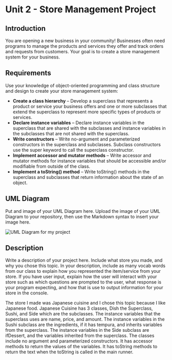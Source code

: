 
# Unit 2 - Store Management Project

## Introduction

You are opening a new business in your community! Businesses often need programs to manage the products and services they offer and track orders and requests from customers. Your goal is to create a store management system for your business.

## Requirements

Use your knowledge of object-oriented programming and class structure and design to create your store management system:
- **Create a class hierarchy** – Develop a superclass that represents a product or service your business offers and one or more subclasses that extend the superclass to represent more specific types of products or services.
- **Declare instance variables** – Declare instance variables in the superclass that are shared with the subclasses and instance variables in the subclasses that are not shared with the superclass.
- **Write constructors** – Write no-argument and parameterized constructors in the superclass and subclasses. Subclass constructors use the super keyword to call the superclass constructor.
- **Implement accessor and mutator methods** – Write accessor and mutator methods for instance variables that should be accessible and/or modifiable from outside of the class.
- **Implement a toString() method** – Write toString() methods in the superclass and subclasses that return information about the state of an object.

## UML Diagram

Put and image of your UML Diagram here. Upload the image of your UML Diagram to your repository, then use the Markdown syntax to insert your image here.

![UML Diagram for my project](https://github.com/user-attachments/assets/5f240c23-d63d-4388-b984-30400c1490d5)


## Description

Write a description of your project here. Include what store you made, and why you chose this topic. In your description, include as many vocab words from our class to explain how you represented the item/service from your store. If you have user input, explain how the user will interact with your store such as which questions are prompted to the user, what response is your program expecting, and how that is use to output information for your store in the console.

The store I made was Japanese cuisine and I chose this topic because I like Japanese food. Japanese Cuisine has 3 classes, Dish the Superclass, Sushi, and Side which are the subclasses. The instance variables that the superclass uses are name, price, and amount. The instance variables in the Sushi subclass are the ingredients, if it has tempura, and inherits variables from the superclass. The instance variables in the Side subclass are ifDessert, and the variables inherited from the superclass. The classes include no argument and parameterized constructors. It has accessor methods to return the values of the variables. It has toString methods to return the text when the toString is called in the main runner. 

